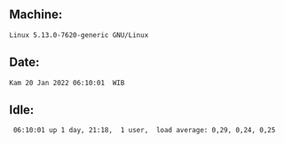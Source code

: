 ## Machine:
```
Linux 5.13.0-7620-generic GNU/Linux
```
## Date:
```
Kam 20 Jan 2022 06:10:01  WIB
```
## Idle:
```
 06:10:01 up 1 day, 21:18,  1 user,  load average: 0,29, 0,24, 0,25
```
